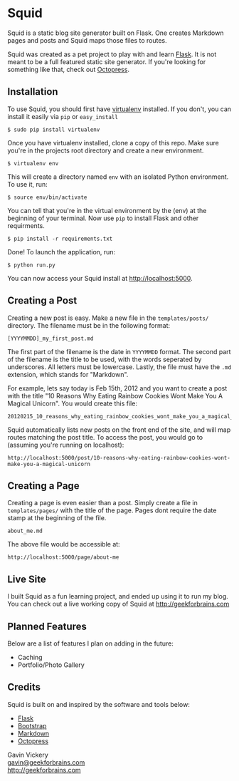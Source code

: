 Squid
=====

Squid is a static blog site generator built on Flask. One creates Markdown pages and posts and Squid maps those
files to routes. 

Squid was created as a pet project to play with and learn [Flask](http://flask.pocoo.org). It is not meant to be 
a full featured static site generator. If you're looking for something like that, check out [Octopress](http://octopress.org).


Installation
------------

To use Squid, you should first have [virtualenv](http://pypi.python.org/pypi/virtualenv) installed. If you don't, you can install it 
easily via `pip` or `easy_install`

    $ sudo pip install virtualenv

Once you have virtualenv installed, clone a copy of this repo. Make sure you're in the projects root directory and create a new environment.

    $ virtualenv env

This will create a directory named `env` with an isolated Python environment. To use it, run:

    $ source env/bin/activate

You can tell that you're in the virtual environment by the (env) at the beginning of your terminal. Now use `pip` to
install Flask and other requirments.

    $ pip install -r requirements.txt

Done! To launch the application, run:

    $ python run.py

You can now access your Squid install at [http://localhost:5000](http://localhost:5000).


Creating a Post
---------------

Creating a new post is easy. Make a new file in the `templates/posts/` directory. The filename must be in the following format:

    [YYYYMMDD]_my_first_post.md

The first part of the filename is the date in `YYYYMMDD` format. The second part of the filename is the title to be used, with the
words seperated by underscores. All letters must be lowercase. Lastly, the file must have the `.md` extension, which stands for "Markdown".

For example, lets say today is Feb 15th, 2012 and you want to create a post with the title "10 Reasons Why Eating Rainbow Cookies Wont
Make You A Magical Unicorn". You would create this file:

    20120215_10_reasons_why_eating_rainbow_cookies_wont_make_you_a_magical_unicorn.md

Squid automatically lists new posts on the front end of the site, and will map routes matching the post title. To access the post, you would 
go to (assuming you're running on localhost):

    http://localhost:5000/post/10-reasons-why-eating-rainbow-cookies-wont-make-you-a-magical-unicorn


Creating a Page
---------------

Creating a page is even easier than a post. Simply create a file in `templates/pages/` with the title of the page. Pages dont require
the date stamp at the beginning of the file.

    about_me.md

The above file would be accessible at:

    http://localhost:5000/page/about-me


Live Site
---------

I built Squid as a fun learning project, and ended up using it to run my blog. You can check out a live working copy
of Squid at http://geekforbrains.com


Planned Features
----------------

Below are a list of features I plan on adding in the future:

- Caching
- Portfolio/Photo Gallery


Credits
-------

Squid is built on and inspired by the software and tools below:

- [Flask](http://flask.pocoo.org)
- [Bootstrap](http://twitter.github.com/bootstrap)
- [Markdown](http://daringfireball.net/projects/markdown)
- [Octopress](http://octopress.org)

Gavin Vickery  
gavin@geekforbrains.com  
http://geekforbrains.com
